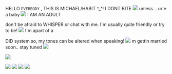 HELLO `EVERBODY` , THIS IS MICHAEL/HABIT ^_^! I DONT BITE ![](https://pixels.crd.co/assets/images/gallery02/eb638353.gif?v=7212058b) unless .. ur'e a baby ![](https://pixels.crd.co/assets/images/gallery13/636a45a0.gif?v=7212058b) I AM AN ADULT

don't be afraid to WHISPER or chat with me. I'm usually quite friendly or try to be! ![](https://pixels.crd.co/assets/images/gallery42/d85daa54.gif?v=7212058b) I'm apart of a 

DID system so, my tones can be altered when speaking! ![](https://pixels.crd.co/assets/images/gallery06/2fcd9b37.gif?v=7212058b) m gettin married soon.. stay tuned ![](https://pixels.crd.co/assets/images/gallery39/58fc4e6a.gif?v=7212058b)

![](https://i.pinimg.com/736x/d9/82/41/d982413d4689b2368f1444d67e8ec179.jpg)

![](https://biscuit.crd.co/assets/images/gallery78/9dbae589.gif?v=cc1c6dfa) ![](https://biscuit.crd.co/assets/images/gallery82/0d432d74.gif?v=cc1c6dfa) ![](https://biscuit.crd.co/assets/images/gallery78/356bb442.gif?v=cc1c6dfa) ![](https://biscuit.crd.co/assets/images/gallery53/54078db7.gif?v=cc1c6dfa)
